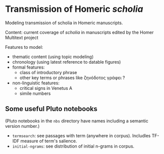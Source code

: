 # Transmission of Homeric *scholia*


Modeling transmission of scholia in Homeric manuscripts.

Content: current coverage of *scholia* in manuscripts edited by the Homer Multitext project


Features to model:

- thematic content (using topic modeling)
- chronology (using latest reference to datable figures)
- formal features:
    - class of introductory phrase
    - other key terms or phrases like ζηνόδοτος γράφει ?
- non-linguistic features:
    - critical signs in Venetus A
    - simile numbers



## Some useful Pluto notebooks

(Pluto notebooks in the `nbs` directory have names including a semantic version number.)


- `termsearch`: see passages with term (anywhere in corpus). Includles TF-IDF measure of term's salience.
- `initial-ngrams`: see distribution of initial n-grams in corpus.




